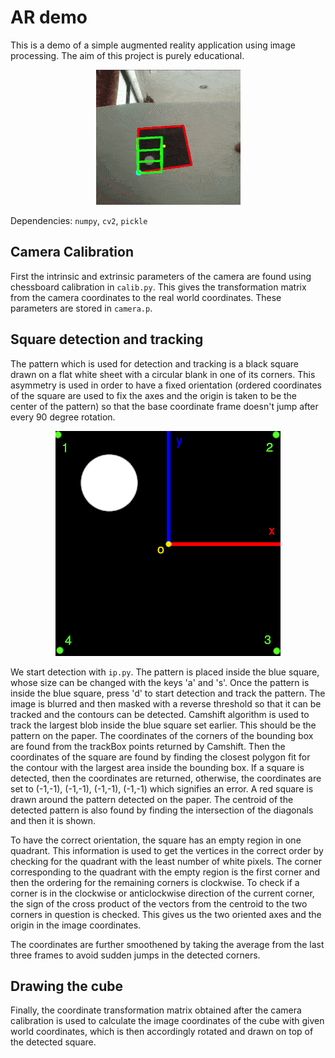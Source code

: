 # AR demo
This is a demo of a simple augmented reality application using image processing. The aim of this project is purely educational. 

<p align="center">
  <img src="ardemo.gif" alt="Demo"/>
</p>

Dependencies: `numpy`, `cv2`, `pickle`

## Camera Calibration
First the intrinsic and extrinsic parameters of the camera are found using chessboard calibration in `calib.py`. This gives the transformation matrix from the camera coordinates to the real world coordinates. These parameters are stored in `camera.p`.

## Square detection and tracking
The pattern which is used for detection and tracking is a black square drawn on a flat white sheet with a circular blank in one of its corners. This asymmetry is used in order to have a fixed orientation (ordered coordinates of the square are used to fix the axes and the origin is taken to be the center of the pattern) so that the base coordinate frame doesn't jump after every 90 degree rotation.

<p align="center">
  <img src="pattern.png" alt="Pattern"/>
</p>

We start detection with `ip.py`. The pattern is placed inside the blue square, whose size can be changed with the keys 'a' and 's'. Once the pattern is inside the blue square, press 'd' to start detection and track the pattern. The image is blurred and then masked with a reverse threshold so that it can be tracked and the contours can be detected. Camshift algorithm is used to track the largest blob inside the blue square set earlier. This should be the pattern on the paper. The coordinates of the corners of the bounding box are found from the trackBox points returned by Camshift. Then the coordinates of the square are found by finding the closest polygon fit for the contour with the largest area inside the bounding box. If a square is detected, then the coordinates are returned, otherwise, the coordinates are set to (-1,-1), (-1,-1), (-1,-1), (-1,-1) which signifies an error. A red square is drawn around the pattern detected on the paper. The centroid of the detected pattern is also found by finding the intersection of the diagonals and then it is shown.

To have the correct orientation, the square has an empty region in one quadrant. This information is used to get the vertices in the correct order by checking for the quadrant with the least number of white pixels. The corner corresponding to the quadrant with the empty region is the first corner and then the ordering for the remaining corners is clockwise. To check if a corner is in the clockwise or anticlockwise direction of the current corner, the sign of the cross product of the vectors from the centroid to the two corners in question is checked. This gives us the two oriented axes and the origin in the image coordinates.

The coordinates are further smoothened by taking the average from the last three frames to avoid sudden jumps in the detected corners. 

## Drawing the cube

Finally, the coordinate transformation matrix obtained after the camera calibration is used to calculate the image coordinates of the cube with given world coordinates, which is then accordingly rotated and drawn on top of the detected square.
